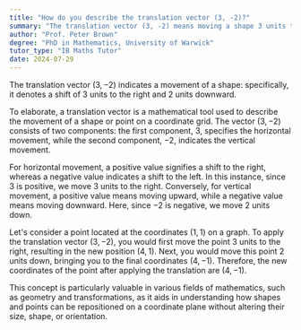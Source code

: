 ```yaml
---
title: "How do you describe the translation vector (3, -2)?"
summary: "The translation vector (3, -2) means moving a shape 3 units to the right and 2 units down."
author: "Prof. Peter Brown"
degree: "PhD in Mathematics, University of Warwick"
tutor_type: "IB Maths Tutor"
date: 2024-07-29
---
```


The translation vector $(3, -2)$ indicates a movement of a shape: specifically, it denotes a shift of 3 units to the right and 2 units downward.

To elaborate, a translation vector is a mathematical tool used to describe the movement of a shape or point on a coordinate grid. The vector $(3, -2)$ consists of two components: the first component, $3$, specifies the horizontal movement, while the second component, $-2$, indicates the vertical movement.

For horizontal movement, a positive value signifies a shift to the right, whereas a negative value indicates a shift to the left. In this instance, since $3$ is positive, we move 3 units to the right. Conversely, for vertical movement, a positive value means moving upward, while a negative value means moving downward. Here, since $-2$ is negative, we move 2 units down.

Let's consider a point located at the coordinates $(1, 1)$ on a graph. To apply the translation vector $(3, -2)$, you would first move the point 3 units to the right, resulting in the new position $(4, 1)$. Next, you would move this point 2 units down, bringing you to the final coordinates $(4, -1)$. Therefore, the new coordinates of the point after applying the translation are $(4, -1)$.

This concept is particularly valuable in various fields of mathematics, such as geometry and transformations, as it aids in understanding how shapes and points can be repositioned on a coordinate plane without altering their size, shape, or orientation.
    